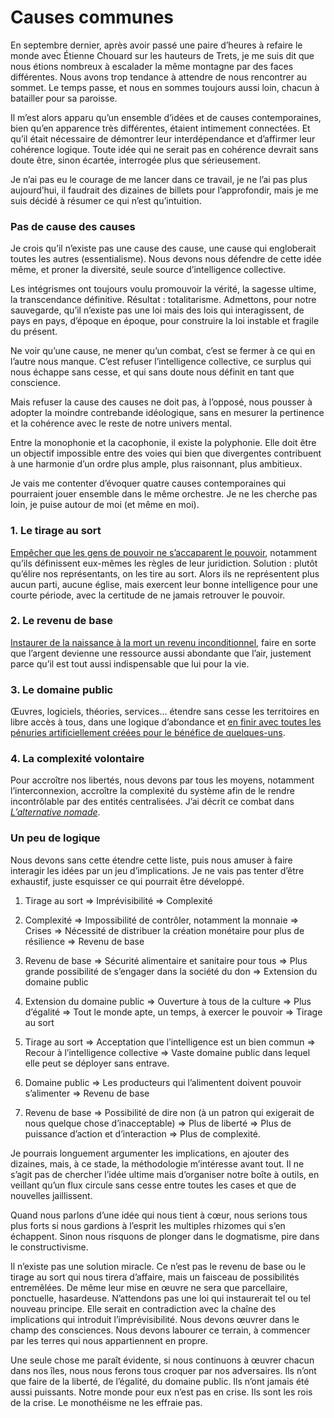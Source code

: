 # Causes communes

En septembre dernier, après avoir passé une paire d’heures à refaire le monde avec Étienne Chouard sur les hauteurs de Trets, je me suis dit que nous étions nombreux à escalader la même montagne par des faces différentes. Nous avons trop tendance à attendre de nous rencontrer au sommet. Le temps passe, et nous en sommes toujours aussi loin, chacun à batailler pour sa paroisse.

Il m’est alors apparu qu’un ensemble d’idées et de causes contemporaines, bien qu’en apparence très différentes, étaient intimement connectées. Et qu’il était nécessaire de démontrer leur interdépendance et d’affirmer leur cohérence logique. Toute idée qui ne serait pas en cohérence devrait sans doute être, sinon écartée, interrogée plus que sérieusement.

Je n’ai pas eu le courage de me lancer dans ce travail, je ne l’ai pas plus aujourd’hui, il faudrait des dizaines de billets pour l’approfondir, mais je me suis décidé à résumer ce qui n’est qu’intuition.

### Pas de cause des causes

Je crois qu’il n’existe pas une cause des cause, une cause qui engloberait toutes les autres (essentialisme). Nous devons nous défendre de cette idée même, et proner la diversité, seule source d’intelligence collective.

Les intégrismes ont toujours voulu promouvoir la vérité, la sagesse ultime, la transcendance définitive. Résultat : totalitarisme. Admettons, pour notre sauvegarde, qu’il n’existe pas une loi mais des lois qui interagissent, de pays en pays, d’époque en époque, pour construire la loi instable et fragile du présent.

Ne voir qu’une cause, ne mener qu’un combat, c’est se fermer à ce qui en l’autre nous manque. C’est refuser l’intelligence collective, ce surplus qui nous échappe sans cesse, et qui sans doute nous définit en tant que conscience.

Mais refuser la cause des causes ne doit pas, à l’opposé, nous pousser à adopter la moindre contrebande idéologique, sans en mesurer la pertinence et la cohérence avec le reste de notre univers mental.

Entre la monophonie et la cacophonie, il existe la polyphonie. Elle doit être un objectif impossible entre des voies qui bien que divergentes contribuent à une harmonie d’un ordre plus ample, plus raisonnant, plus ambitieux.

Je vais me contenter d’évoquer quatre causes contemporaines qui pourraient jouer ensemble dans le même orchestre. Je ne les cherche pas loin, je puise autour de moi (et même en moi).

### 1. Le tirage au sort

[Empêcher que les gens de pouvoir ne s’accaparent le pouvoir](http://etienne.chouard.free.fr/Europe/), notamment qu’ils définissent eux-mêmes les règles de leur juridiction. Solution : plutôt qu’élire nos représentants, on les tire au sort. Alors ils ne représentent plus aucun parti, aucune église, mais exercent leur bonne intelligence pour une courte période, avec la certitude de ne jamais retrouver le pouvoir.

### 2. Le revenu de base

[Instaurer de la naissance à la mort un revenu inconditionnel](http://revenudebase.info/), faire en sorte que l’argent devienne une ressource aussi abondante que l’air, justement parce qu’il est tout aussi indispensable que lui pour la vie.

### 3. Le domaine public

Œuvres, logiciels, théories, services… étendre sans cesse les territoires en libre accès à tous, dans une logique d’abondance et [en finir avec toutes les pénuries artificiellement créées pour le bénéfice de quelques-uns](http://www.zoupic.com/2013/02/01/manifesto-pour-la-reliance-des-causes-communes/).

### 4. La complexité volontaire

Pour accroître nos libertés, nous devons par tous les moyens, notamment l’interconnexion, accroître la complexité du système afin de le rendre incontrôlable par des entités centralisées. J’ai décrit ce combat dans [*L’alternative nomade*](https://tcrouzet.com/alternative-nomade/).

### Un peu de logique

Nous devons sans cette étendre cette liste, puis nous amuser à faire interagir les idées par un jeu d’implications. Je ne vais pas tenter d’être exhaustif, juste esquisser ce qui pourrait être développé.

1. Tirage au sort =&gt; Imprévisibilité =&gt; Complexité

2. Complexité =&gt; Impossibilité de contrôler, notamment la monnaie =&gt; Crises =&gt; Nécessité de distribuer la création monétaire pour plus de résilience =&gt; Revenu de base

3. Revenu de base =&gt; Sécurité alimentaire et sanitaire pour tous =&gt; Plus grande possibilité de s’engager dans la société du don =&gt; Extension du domaine public

4. Extension du domaine public =&gt; Ouverture à tous de la culture =&gt; Plus d’égalité =&gt; Tout le monde apte, un temps, à exercer le pouvoir =&gt; Tirage au sort

5. Tirage au sort =&gt; Acceptation que l’intelligence est un bien commun =&gt; Recour à l’intelligence collective =&gt; Vaste domaine public dans lequel elle peut se déployer sans entrave.

6. Domaine public =&gt; Les producteurs qui l’alimentent doivent pouvoir s’alimenter =&gt; Revenu de base

7. Revenu de base =&gt; Possibilité de dire non (à un patron qui exigerait de nous quelque chose d’inacceptable) =&gt; Plus de liberté =&gt; Plus de puissance d’action et d’interaction =&gt; Plus de complexité.

Je pourrais longuement argumenter les implications, en ajouter des dizaines, mais, à ce stade, la méthodologie m’intéresse avant tout. Il ne s’agit pas de chercher l’idée ultime mais d’organiser notre boîte à outils, en veillant qu’un flux circule sans cesse entre toutes les cases et que de nouvelles jaillissent.

Quand nous parlons d’une idée qui nous tient à cœur, nous serions tous plus forts si nous gardions à l’esprit les multiples rhizomes qui s’en échappent. Sinon nous risquons de plonger dans le dogmatisme, pire dans le constructivisme.

Il n’existe pas une solution miracle. Ce n’est pas le revenu de base ou le tirage au sort qui nous tirera d’affaire, mais un faisceau de possibilités entremêlées. De même leur mise en œuvre ne sera que parcellaire, ponctuelle, hasardeuse. N’attendons pas une loi qui instaurerait tel ou tel nouveau principe. Elle serait en contradiction avec la chaîne des implications qui introduit l’imprévisibilité. Nous devons œuvrer dans le champ des consciences. Nous devons labourer ce terrain, à commencer par les terres qui nous appartiennent en propre.

Une seule chose me paraît évidente, si nous continuons à œuvrer chacun dans nos îles, nous nous ferons tous croquer par nos adversaires. Ils n’ont que faire de la liberté, de l’égalité, du domaine public. Ils n’ont jamais été aussi puissants. Notre monde pour eux n’est pas en crise. Ils sont les rois de la crise. Le monothéisme ne les effraie pas.